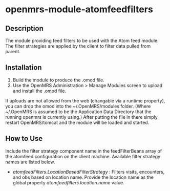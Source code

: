 openmrs-module-atomfeedfilters
==========================

Description
-----------
The module providing feed filters to be used with the Atom feed module. The filter strategies are applied
by the client to filter data pulled from parent.

Installation
------------
1. Build the module to produce the .omod file.
2. Use the OpenMRS Administration > Manage Modules screen to upload and install the .omod file.

If uploads are not allowed from the web (changable via a runtime property), you can drop the omod
into the ~/.OpenMRS/modules folder.  (Where ~/.OpenMRS is assumed to be the Application 
Data Directory that the running openmrs is currently using.)  After putting the file in there 
simply restart OpenMRS/tomcat and the module will be loaded and started.

How to Use
----------
Include the filter strategy component name in the ﻿feedFilterBeans array of the atomfeed configuration on
the client machine. Available filter strategy names are listed below.

* _atomfeedFilters.LocationBasedFilterStrategy_ : Filters visits, encounters, and obs based on location name.
Provide the location name as the global property _atomfeedfilters.location.name_ value.